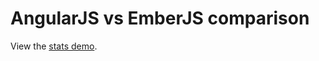 # AngularJS vs EmberJS comparison

View the [stats demo][1].

[1]: http://dfsq.github.io/angular-vs-ember/#/questions
